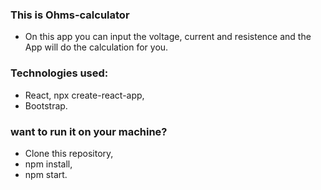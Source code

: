 ### This is Ohms-calculator
- On this app you can input the voltage, current and resistence and the App will do the calculation for you.

### Technologies used:
- React, npx create-react-app,
- Bootstrap.

### want to run it on your machine?
- Clone this repository,
- npm install,
- npm start.

